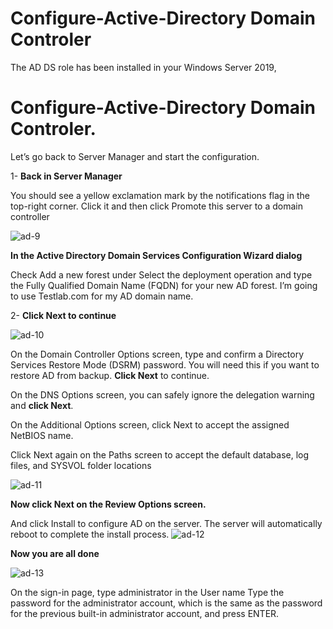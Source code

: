 # Configure-Active-Directory Domain Controler
The AD DS role has been installed in your Windows Server 2019, 

# Configure-Active-Directory Domain Controler. 

Let’s go back to Server Manager and start the configuration.

1- **Back in Server Manager**

You should see a yellow exclamation mark by the notifications flag in the top-right corner. Click it and then click Promote this server to a domain controller

![ad-9](https://github.com/user-attachments/assets/b3321d3e-b12d-465c-8769-416b0233d0bb)

**In the Active Directory Domain Services Configuration Wizard dialog**

Check Add a new forest under Select the deployment operation and type the Fully Qualified Domain Name (FQDN) for your new AD forest. 
I’m going to use Testlab.com for my AD domain name. 

2- **Click Next to continue**

![ad-10](https://github.com/user-attachments/assets/9001c6c3-082b-4ffb-9113-17b4e643920f)

On the Domain Controller Options screen, type and confirm a Directory Services Restore Mode (DSRM) password. You will need this if you want to restore AD from backup. **Click Next** to continue.

On the DNS Options screen, you can safely ignore the delegation warning and **click Next**.

On the Additional Options screen, click Next to accept the assigned NetBIOS name.

Click Next again on the Paths screen to accept the default database, log files, and SYSVOL folder locations

![ad-11](https://github.com/user-attachments/assets/cb9f5142-a2be-4348-9b81-ab8a19dc4f34)

**Now click Next on the Review Options screen.**

And click Install to configure AD on the server. The server will automatically reboot to complete the install process.
![ad-12](https://github.com/user-attachments/assets/67a925ab-51df-4f06-81cd-c42c7e287be2)

**Now you are all done**

![ad-13](https://github.com/user-attachments/assets/ed7b297a-1c2e-433d-92ab-323c4af64313)

On the sign-in page, type administrator in the User name Type the password for the administrator account, 
which is the same as the password for the previous built-in administrator account, and press ENTER.



